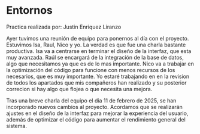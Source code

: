 # Entornos
Practica realizada por: Justin Enriquez Liranzo

Ayer tuvimos una reunión de equipo para ponernos al día con el proyecto. Estuvimos Isa, Raul, Nico y yo. La verdad es que fue una charla bastante productiva. Isa va a centrarse en terminar el diseño de la interfaz, que esta muy avanzada. Raúl se encargará de la integración de la base de datos, algo que necesitamos ya que es de lo mas importante. Nico va a trabajar en la optimización del código para funcione con menos recursos de los necesarios, que es muy importante. Yo estaré trabajando en en la revision de todos los apartados que mis compañeros han realizado y su posterior correcion si hay algo que flojea o que necesita una mejora.


Tras una breve charla del equipo el dia 11 de febrero de 2025, se han incorporado nuevos cambios al proyecto. Acordamos que se realizarán ajustes en el diseño de la interfaz para mejorar la experiencia del usuario, además de optimizar el código para aumentar el rendimiento general del sistema. 
 
